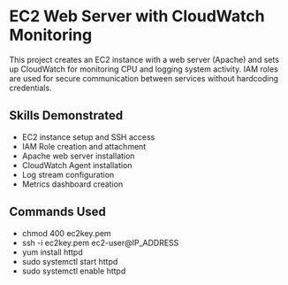 # EC2 Web Server with CloudWatch Monitoring

This project creates an EC2 instance with a web server (Apache) and sets up CloudWatch for monitoring CPU and logging system activity. IAM roles are used for secure communication between services without hardcoding credentials.

## Skills Demonstrated
- EC2 instance setup and SSH access
- IAM Role creation and attachment
- Apache web server installation
- CloudWatch Agent installation
- Log stream configuration
- Metrics dashboard creation

## Commands Used
- chmod 400 ec2key.pem
- ssh -i ec2key.pem ec2-user@IP_ADDRESS
- yum install httpd
- sudo systemctl start httpd
- sudo systemctl enable httpd

